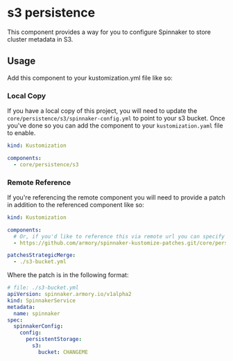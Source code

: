 # s3 persistence

This component provides a way for you to configure Spinnaker to store cluster
metadata in S3.

## Usage

Add this component to your kustomization.yml file like so:

### Local Copy

If you have a local copy of this project, you will need to update the
`core/persistence/s3/spinnaker-config.yml` to point to your s3 bucket. Once
you've done so you can add the component to your `kustomization.yaml` file to
enable.

```yaml
kind: Kustomization

components:
  - core/persistence/s3
```


### Remote Reference

If you're referencing the remote component you will need to provide a patch in
addition to the referenced component like so:

```yaml
kind: Kustomization

components:
  # Or, if you'd like to reference this via remote url you can specify it like so
  - https://github.com/armory/spinnaker-kustomize-patches.git/core/persistence/s3

patchesStrategicMerge:
  - ./s3-bucket.yml
```

Where the patch is in the following format:

```yaml
# file: ./s3-bucket.yml
apiVersion: spinnaker.armory.io/v1alpha2
kind: SpinnakerService
metadata:
  name: spinnaker
spec:
  spinnakerConfig:
    config:
      persistentStorage:
        s3:
          bucket: CHANGEME
```
